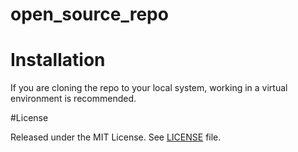 # open_source_repo
# Installation

If you are cloning the repo to your local system, working in a virtual environment is recommended.

#License

Released under the MIT License. See [LICENSE](docs/LICENSE) file.